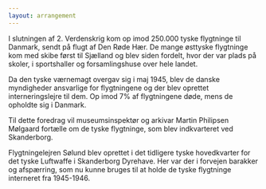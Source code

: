 ```yaml
---
layout: arrangement
---
```


I slutningen af 2. Verdenskrig kom op imod 250.000 tyske flygtninge til Danmark, sendt på flugt af Den Røde Hær. De mange østtyske flygtninge kom med skibe først til Sjælland og blev siden fordelt, hvor der var plads på skoler, i sportshaller og forsamlingshuse over hele landet. 

Da den tyske værnemagt overgav sig i maj 1945, blev de danske myndigheder ansvarlige for flygtningene og der blev oprettet interneringslejre til dem. Op imod 7% af flygtningene døde, mens de opholdte sig i Danmark.

Til dette foredrag vil museumsinspektør og arkivar Martin Philipsen Mølgaard fortælle om de tyske flygtninge, som blev indkvarteret ved Skanderborg. 

Flygtningelejren Sølund blev oprettet i det tidligere tyske hovedkvarter for det tyske Luftwaffe i Skanderborg Dyrehave. Her var der i forvejen barakker og afspærring, som nu kunne bruges til at holde de tyske flygtninge interneret fra 1945-1946.

